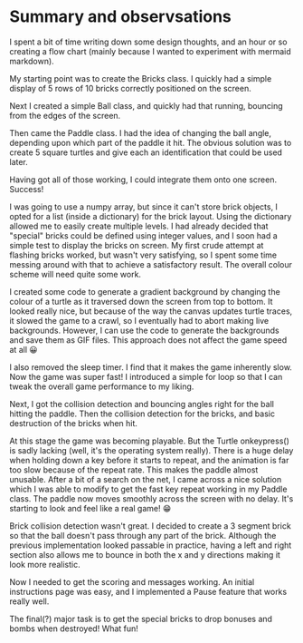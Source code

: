# Summary and observsations

I spent a bit of time writing down some design thoughts, and an hour or so creating a flow chart (mainly because I wanted to experiment with mermaid markdown).

My starting point was to create the Bricks class. I quickly had a simple display of 5 rows of 10 bricks correctly positioned on the screen.

Next I created a simple Ball class, and quickly had that running, bouncing from the edges of the screen.

Then came the Paddle class. I had the idea of changing the ball angle, depending upon which part of the paddle it hit. The obvious solution was to create 5 square turtles and give each an identification that could be used later.

Having got all of those working, I could integrate them onto one screen. Success!

I was going to use a numpy array, but since it can't store brick objects, I opted for a list (inside a dictionary) for the brick layout. Using the dictionary allowed me to easily create multiple levels. I had already decided that "special" bricks could be defined using integer values, and I soon had a simple test to display the bricks on screen. My first crude attempt at flashing bricks worked, but wasn't very satisfying, so I spent some time messing around with that to achieve a satisfactory result. The overall colour scheme will need quite some work.

I created some code to generate a gradient background by changing the colour of a turtle as it traversed down the screen from top to bottom. It looked really nice, but because of the way the canvas updates turtle traces, it slowed the game to a crawl, so I eventually had to abort making live backgrounds. However, I can use the code to generate the backgrounds and save them as GIF files. This approach does not affect the game speed at all 😀

I also removed the sleep timer. I find that it makes the game inherently slow. Now the game was super fast! I introduced a simple for loop so that I can tweak the overall game performance to my liking.

Next, I got the collision detection and bouncing angles right for the ball hitting the paddle. Then the collision detection for the bricks, and basic destruction of the bricks when hit.

At this stage the game was becoming playable. But the Turtle onkeypress() is sadly lacking (well, it's the operating system really). There is a huge delay when holding down a key before it starts to repeat, and the animation is far too slow because of the repeat rate. This makes the paddle almost unusable. After a bit of a search on the net, I came across a nice solution which I was able to modify to get the fast key repeat working in my Paddle class. The paddle now moves smoothly across the screen with no delay. It's starting to look and feel like a real game! 😁

Brick collision detection wasn't great. I decided to create a 3 segment brick so that the ball doesn't pass through any part of the brick. Although the previous implementation looked passable in practice, having a left and right section also allows me to bounce in both the x and y directions making it look more realistic.

Now I needed to get the scoring and messages working. An initial instructions page was easy, and I implemented a Pause feature that works really well.

The final(?) major task is to get the special bricks to drop bonuses and bombs when destroyed! What fun!
